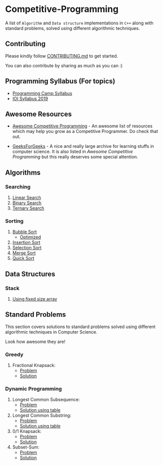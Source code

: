 # Competitive-Programming
A list of `Algorithm` and `Data structure` implementations in `C++` along with standard problems, solved using different algorithmic techniques.

## Contributing
Please kindly follow [CONTRIBUTING.md](CONTRIBUTING.md) to get started.

You can also contribute by sharing as much as you can :)

## Programming Syllabus (For topics)

* [Programming Camp Syllabus](syllabi/ioi-syllabus-2019.pdf)
* [IOI Syllabus 2019](syllabi/programming-camp-syllabus.pdf)

## Awesome Resources

* [Awesome Competitive Programming](https://github.com/lnishan/awesome-competitive-programming) - An awesome list of resources which may help you grow as a Competitive Programmer. Do check that out.

* [GeeksForGeeks](https://www.geeksforgeeks.org/) - A nice and really large archive for learning stuffs in computer science. It is also listed in *Awesome Competitive Programming* but this really deserves some special attention.

## Algorithms

### Searching

1. [Linear Search](algorithms/searching/linear-search.cpp)
2. [Binary Search](algorithms/searching/binary-search.cpp)
3. [Ternary Search](algorithms/searching/ternary-search.cpp)

### Sorting

1. [Bubble Sort](algorithms/sorting/bubble-sort.cpp)
	* [Optimized](algorithms/sorting/bubble-sort-optimized.cpp)
2. [Insertion Sort](algorithms/sorting/insertion-sort.cpp)
3. [Selection Sort](algorithms/sorting/selection-sort.cpp)
4. [Merge Sort](algorithms/sorting/merge-sort.cpp)
5. [Quick Sort](algorithms/sorting/quick-sort.cpp)

## Data Structures

### Stack

1. [Using fixed size array](data-structures/stack/stack-fixed-size-array.cpp)

## Standard Problems

This section covers solutions to standard problems solved using different algorithmic techniques in Computer Science.

Look how awesome they are!

### Greedy

1. Fractional Knapsack:
	* [Problem](standard-algorithmic-problems/greedy/fractional-knapsack/problem.md)
	* [Solution](standard-algorithmic-problems/greedy/fractional-knapsack/solution.cpp)

### Dynamic Programming

1. Longest Common Subsequence: 
	* [Problem](standard-algorithmic-problems/dynamic-programming/longest-common-subsequence/lcs-problem.md)
	* [Solution using table](standard-algorithmic-problems/dynamic-programming/longest-common-subsequence/lcs-table-solution.cpp)
2. Longest Common Substring:
	* [Problem](standard-algorithmic-problems/dynamic-programming/longest-common-substring/problem.md)
	* [Solution using table](standard-algorithmic-problems/dynamic-programming/longest-common-substring/lc-string-table-solution.cpp)
3. 0/1 Knapsack:
	* [Problem](standard-algorithmic-problems/dynamic-programming/0-1-knapsack/problem.md)
	* [Solution](standard-algorithmic-problems/dynamic-programming/0-1-knapsack/solution.cpp)
4. Subset-Sum:
	* [Problem](standard-algorithmic-problems/dynamic-programming/subset-sum/problem.md)
	* [Solution](standard-algorithmic-problems/dynamic-programming/subset-sum/solution.md)